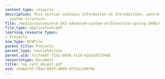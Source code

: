 ```yaml
---
content_type: resource
description: This section contains information on Introduction, centralized and decentralized
  system structure.
file: /media/courses/esd-342-advanced-system-architecture-spring-2006/cba6dc97f8ea603fd009d732ac29bf9c_rep_cent_decent.pdf
file_type: application/pdf
learning_resource_types:
- Projects
ocw_type: OCWFile
parent_title: Projects
parent_type: CourseSection
parent_uid: 7cc7aadf-f2e1-b076-fe1d-e2aa187324d5
resourcetype: Document
title: rep_cent_decent.pdf
uid: cba6dc97-f8ea-603f-d009-d732ac29bf9c
---
```

